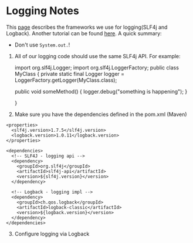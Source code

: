 # Logging Notes

This [page](http://gordondickens.com/wordpress/2013/03/27/sawing-through-the-java-loggers/) describes the frameworks we use for logging(SLF4j and Logback). Another tutorial can be found [here](http://www.codingpedia.org/ama/how-to-log-in-spring-with-slf4j-and-logback/). A quick summary:

* Don't use `System.out.`!

1. All of our logging code should use the same SLF4j API. For example:

	import org.slf4j.Logger;
	import org.slf4j.LoggerFactory;
	public class MyClass {
	  private static final Logger logger = LoggerFactory.getLogger(MyClass.class);

	
	  public void someMethod() {
	    logger.debug("something is happening");
	  }
	
	}


2. Make sure you have the dependencies defined in the pom.xml (Maven)

```
<properties>
  <slf4j.version>1.7.5</slf4j.version>
  <logback.version>1.0.11</logback.version>
</properties>

<dependencies>
  <!-- SLF4J - logging api -->
  <dependency>
    <groupId>org.slf4j</groupId>
    <artifactId>slf4j-api</artifactId>
    <version>${slf4j.version}</version>
  </dependency>

  <!-- Logback - logging impl -->
  <dependency>
    <groupId>ch.qos.logback</groupId>
    <artifactId>logback-classic</artifactId>
    <version>${logback.version}</version>
  </dependency>
</dependencies>

```
3. Configure logging via Logback
